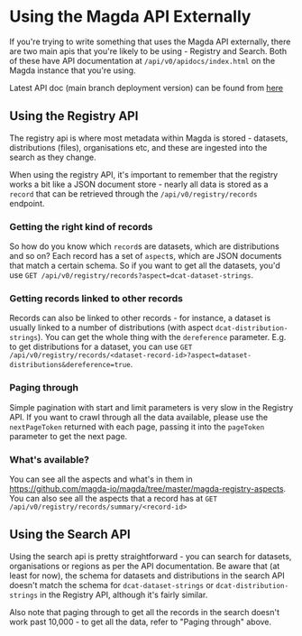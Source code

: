 # Using the Magda API Externally

If you're trying to write something that uses the Magda API externally, there are two main apis that you're likely to be using - Registry and Search. Both of these have API documentation at `/api/v0/apidocs/index.html` on the Magda instance that you're using.

Latest API doc (main branch deployment version) can be found from [here](https://magda-io.github.io/api-docs/index.html)

## Using the Registry API

The registry api is where most metadata within Magda is stored - datasets, distributions (files), organisations etc, and these are ingested into the search as they change.

When using the registry API, it's important to remember that the registry works a bit like a JSON document store - nearly all data is stored as a `record` that can be retrieved through the `/api/v0/registry/records` endpoint.

### Getting the right kind of records

So how do you know which `record`s are datasets, which are distributions and so on? Each record has a set of `aspect`s, which are JSON documents that match a certain schema. So if you want to get all the datasets, you'd use `GET /api/v0/registry/records?aspect=dcat-dataset-strings`.

### Getting records linked to other records

Records can also be linked to other records - for instance, a dataset is usually linked to a number of distributions (with aspect `dcat-distribution-strings`). You can get the whole thing with the `dereference` parameter. E.g. to get distributions for a dataset, you can use `GET /api/v0/registry/records/<dataset-record-id>?aspect=dataset-distributions&dereference=true`.

### Paging through

Simple pagination with start and limit parameters is very slow in the Registry API. If you want to crawl through all the data available, please use the `nextPageToken` returned with each page, passing it into the `pageToken` parameter to get the next page.

### What's available?

You can see all the aspects and what's in them in https://github.com/magda-io/magda/tree/master/magda-registry-aspects. You can also see all the aspects that a record has at `GET /api/v0/registry/records/summary/<record-id>`

## Using the Search API

Using the search api is pretty straightforward - you can search for datasets, organisations or regions as per the API documentation. Be aware that (at least for now), the schema for datasets and distributions in the search API doesn't match the schema for `dcat-dataset-strings` or `dcat-distribution-strings` in the Registry API, although it's fairly similar.

Also note that paging through to get all the records in the search doesn't work past 10,000 - to get all the data, refer to "Paging through" above.

